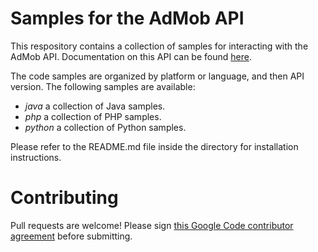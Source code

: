 Samples for the AdMob API
=========================
This respository contains a collection of samples for interacting with the AdMob API. Documentation on this API can be found [here](https://developers.google.com/admob/api).

The code samples are organized by platform or language, and then API version. The following samples are available:

* *java* a collection of Java samples.
* *php* a collection of PHP samples.
* *python* a collection of Python samples.

Please refer to the README.md file inside the directory for installation instructions.

Contributing
============
Pull requests are welcome! Please sign [this Google Code contributor agreement](CONTRIBUTING.md) before submitting.
